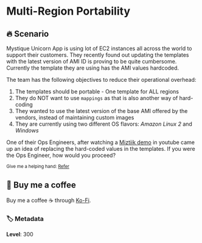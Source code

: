 # Multi-Region Portability

## 🔥 Scenario

Mystique Unicorn App is using lot of EC2 instances all across the world to support their customers. They recently found out updating the templates with the latest version of AMI ID is proving to be quite cumbersome. Currently the template they are using has the AMI values hardcoded.

The team has the following objectives to reduce their operational overhead:

1. The templates should be portable - One template for ALL regions
1. They do NOT want to use `mappings` as that is also another way of hard-coding
1. They wanted to use the latest version of the base AMI offered by the vendors, instead of maintaining custom images
1. They are currently using two different OS flavors: _Amazon Linux 2_ and _Windows_

One of their Ops Engineers, after watching a [Miztiik demo][1] in youtube came up an idea of replacing the hard-coded values in the templates. If you were the Ops Engineer, how would you proceed?

<sup>Give me a helping hand: [Refer][2]</sup>

## 👋 Buy me a coffee

Buy me a coffee ☕ through [Ko-Fi](https://ko-fi.com/miztiik).

### 🏷️ Metadata

**Level**: 300

[1]: https://www.youtube.com/channel/UC_evcfxhjjui5hChhLE08tQ/search?query=ami
[2]: https://aws.amazon.com/blogs/mt/query-for-the-latest-windows-ami-using-systems-manager-parameter-store/
